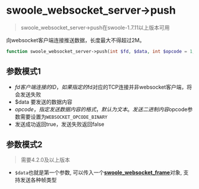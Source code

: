 # swoole_websocket_server->push

> swoole_websocket_server->push在swoole-1.7.11以上版本可用

向websocket客户端连接推送数据，长度最大不得超过2M。

```php
function swoole_websocket_server->push(int $fd, $data, int $opcode = 1, bool $finish = true);
```

参数模式1
----
* $fd 客户端连接的ID，如果指定的$fd对应的TCP连接并非websocket客户端，将会发送失败
* $data 要发送的数据内容
* $opcode，指定发送数据内容的格式，默认为文本。发送二进制内容$opcode参数需要设置为`WEBSOCKET_OPCODE_BINARY`
* 发送成功返回true，发送失败返回false

参数模式2
----
> 需要4.2.0及以上版本

* `$data`也就是第一个参数, 可以传入一个[**swoole_websocket_frame**](https://wiki.swoole.com/wiki/page/987.html)对象, 支持发送各种帧类型

